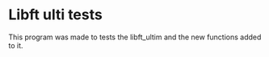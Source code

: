 
# Libft ulti tests

This program was made to tests the libft_ultim and the new functions added to it.
